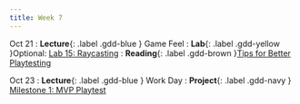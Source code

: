 ```yaml
---
title: Week 7
---
```


Oct 21
: **Lecture**{: .label .gdd-blue } Game Feel
: **Lab**{: .label .gdd-yellow }Optional: [Lab 15: Raycasting]
: **Reading**{: .label .gdd-brown }[Tips for Better Playtesting]

Oct 23
: **Lecture**{: .label .gdd-blue } Work Day
: **Project**{: .label .gdd-navy } [Milestone 1: MVP Playtest]

[Milestone 1: MVP Playtest]: ../pages/projects/project3/project3

[Game Feel]:https://docs.google.com/presentation/d/1m3b50RvOGrwETjx0Kiy_1kIVYGfu2axHTaktSOUv8_4/edit?usp=sharing

[Lab 15: Raycasting]: ./../pages/labs/lab15/lab15

[Tips for Better Playtesting]: https://www.gamedeveloper.com/design/best-practices-five-tips-for-better-playtesting 

[Work Day]: https://docs.google.com/presentation/d/10YDaUEdAo7J9C5cvlaEdOoD8FKNxnbf0T0V6bbSF6ak/edit?usp=sharing
